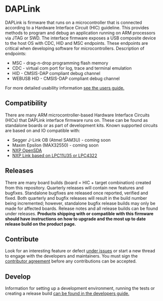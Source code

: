 # DAPLink
DAPLink is firmware that runs on a microcontroller that is connected according to a Hardware Interface Circuit (HIC) guideline. This provides methods to program and debug an application running on ARM processors via JTAG or SWD. The interface firmware exposes a USB composite device to the host OS with CDC, HID and MSC endpoints. These endpoints are critical when developing software for microcontrollers. Description of endpoints:
* MSC - drag-n-drop programming flash memory
* CDC - virtual com port for log, trace and terminal emulation
* HID - CMSIS-DAP compliant debug channel
* WEBUSB HID - CMSIS-DAP compliant debug channel

For more detailed usability information [see the users guide.](docs/USERS-GUIDE.md)

## Compatibility
There are many ARM microcontroller-based Hardware Interface Circuits (HICs) that DAPLink interface firmware runs on. These can be found as standalone boards or as part of development kits. Known supported circuits are based on and IO compatible with:
* Segger J-Link OB (Atmel SAM3U) - coming soon
* Maxim Epsilon (MAX32550) - coming soon
* [NXP OpenSDA](http://www.nxp.com/products/software-and-tools/run-time-software/kinetis-software-and-tools/ides-for-kinetis-mcus/opensda-serial-and-debug-adapter:OPENSDA)
* [NXP Link based on LPC11U35 or LPC4322](https://www.lpcware.com/LPCXpressoBoards)

## Releases
There are many board builds (board = HIC + target combination) created from this repository. Quarterly releases will contain new features and bugfixes. Standalone bugfixes are released once reported, verified and fixed. Both quarterly and bugfix releases will result in the build number being incremented; however, standalone bugfix release builds may only be made for affected boards. Release notes and all release builds can be found under releases. **Products shipping with or compatible with this firmware should have instructions on how to upgrade and the most up to date release build on the product page.**

## Contribute
Look for an interesting feature or defect [under issues](https://github.com/mbedmicro/DAPLink/issues) or start a new thread to engage with the developers and maintainers. You must sign the [contributor agreement](https://developer.mbed.org/contributor_agreement/) before any contributions can be accepted.

## Develop
Information for setting up a development environment, running the tests or creating a release build [can be found in the developers guide.](docs/DEVELOPERS-GUIDE.md)
